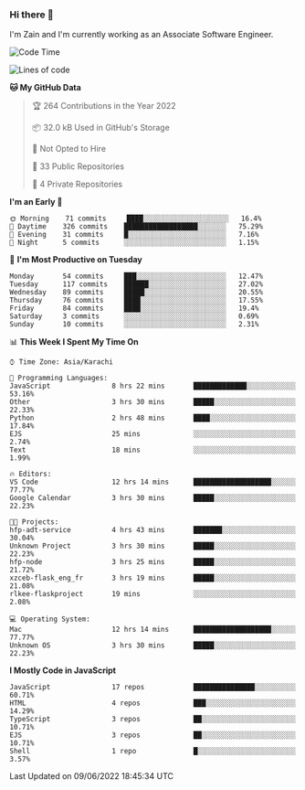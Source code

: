 ### Hi there 👋

I'm Zain and I'm currently working as an Associate Software Engineer.

<!--START_SECTION:waka-->
![Code Time](http://img.shields.io/badge/Code%20Time-0%20secs-blue)

![Lines of code](https://img.shields.io/badge/From%20Hello%20World%20I%27ve%20Written-3%20Million%20lines%20of%20code-blue)

**🐱 My GitHub Data** 

> 🏆 264 Contributions in the Year 2022
 > 
> 📦 32.0 kB Used in GitHub's Storage 
 > 
> 🚫 Not Opted to Hire
 > 
> 📜 33 Public Repositories 
 > 
> 🔑 4 Private Repositories  
 > 
**I'm an Early 🐤** 

```text
🌞 Morning    71 commits     ████░░░░░░░░░░░░░░░░░░░░░   16.4% 
🌆 Daytime    326 commits    ██████████████████░░░░░░░   75.29% 
🌃 Evening    31 commits     █░░░░░░░░░░░░░░░░░░░░░░░░   7.16% 
🌙 Night      5 commits      ░░░░░░░░░░░░░░░░░░░░░░░░░   1.15%

```
📅 **I'm Most Productive on Tuesday** 

```text
Monday       54 commits     ███░░░░░░░░░░░░░░░░░░░░░░   12.47% 
Tuesday      117 commits    ██████░░░░░░░░░░░░░░░░░░░   27.02% 
Wednesday    89 commits     █████░░░░░░░░░░░░░░░░░░░░   20.55% 
Thursday     76 commits     ████░░░░░░░░░░░░░░░░░░░░░   17.55% 
Friday       84 commits     ████░░░░░░░░░░░░░░░░░░░░░   19.4% 
Saturday     3 commits      ░░░░░░░░░░░░░░░░░░░░░░░░░   0.69% 
Sunday       10 commits     ░░░░░░░░░░░░░░░░░░░░░░░░░   2.31%

```


📊 **This Week I Spent My Time On** 

```text
⌚︎ Time Zone: Asia/Karachi

💬 Programming Languages: 
JavaScript               8 hrs 22 mins       █████████████░░░░░░░░░░░░   53.16% 
Other                    3 hrs 30 mins       █████░░░░░░░░░░░░░░░░░░░░   22.33% 
Python                   2 hrs 48 mins       ████░░░░░░░░░░░░░░░░░░░░░   17.84% 
EJS                      25 mins             ░░░░░░░░░░░░░░░░░░░░░░░░░   2.74% 
Text                     18 mins             ░░░░░░░░░░░░░░░░░░░░░░░░░   1.99%

🔥 Editors: 
VS Code                  12 hrs 14 mins      ███████████████████░░░░░░   77.77% 
Google Calendar          3 hrs 30 mins       █████░░░░░░░░░░░░░░░░░░░░   22.23%

🐱‍💻 Projects: 
hfp-adt-service          4 hrs 43 mins       ███████░░░░░░░░░░░░░░░░░░   30.04% 
Unknown Project          3 hrs 30 mins       █████░░░░░░░░░░░░░░░░░░░░   22.23% 
hfp-node                 3 hrs 25 mins       █████░░░░░░░░░░░░░░░░░░░░   21.72% 
xzceb-flask_eng_fr       3 hrs 19 mins       █████░░░░░░░░░░░░░░░░░░░░   21.08% 
rlkee-flaskproject       19 mins             ░░░░░░░░░░░░░░░░░░░░░░░░░   2.08%

💻 Operating System: 
Mac                      12 hrs 14 mins      ███████████████████░░░░░░   77.77% 
Unknown OS               3 hrs 30 mins       █████░░░░░░░░░░░░░░░░░░░░   22.23%

```

**I Mostly Code in JavaScript** 

```text
JavaScript               17 repos            ███████████████░░░░░░░░░░   60.71% 
HTML                     4 repos             ███░░░░░░░░░░░░░░░░░░░░░░   14.29% 
TypeScript               3 repos             ██░░░░░░░░░░░░░░░░░░░░░░░   10.71% 
EJS                      3 repos             ██░░░░░░░░░░░░░░░░░░░░░░░   10.71% 
Shell                    1 repo              █░░░░░░░░░░░░░░░░░░░░░░░░   3.57%

```



 Last Updated on 09/06/2022 18:45:34 UTC
<!--END_SECTION:waka-->

<!--
**ZainAmjad68/ZainAmjad68** is a ✨ _special_ ✨ repository because its `README.md` (this file) appears on your GitHub profile.

Here are some ideas to get you started:

- 🔭 I’m currently working on ...
- 🌱 I’m currently learning ...
- 👯 I’m looking to collaborate on ...
- 🤔 I’m looking for help with ...
- 💬 Ask me about ...
- 📫 How to reach me: ...
- 😄 Pronouns: ...
- ⚡ Fun fact: ...
-->

